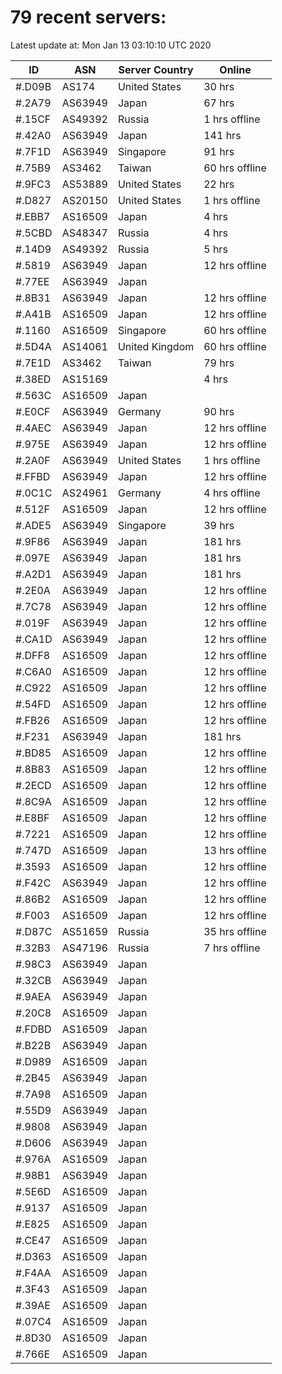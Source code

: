 # 79 recent servers:

Latest update at: Mon Jan 13 03:10:10 UTC 2020

| ID | ASN | Server Country | Online |
| -- | --- | -------------- | ------ |
| #.D09B | AS174 | United States | 30 hrs |
| #.2A79 | AS63949 | Japan | 67 hrs |
| #.15CF | AS49392 | Russia | 1 hrs offline |
| #.42A0 | AS63949 | Japan | 141 hrs |
| #.7F1D | AS63949 | Singapore | 91 hrs |
| #.75B9 | AS3462 | Taiwan | 60 hrs offline |
| #.9FC3 | AS53889 | United States | 22 hrs |
| #.D827 | AS20150 | United States | 1 hrs offline |
| #.EBB7 | AS16509 | Japan | 4 hrs |
| #.5CBD | AS48347 | Russia | 4 hrs |
| #.14D9 | AS49392 | Russia | 5 hrs |
| #.5819 | AS63949 | Japan | 12 hrs offline |
| #.77EE | AS63949 | Japan | |
| #.8B31 | AS63949 | Japan | 12 hrs offline |
| #.A41B | AS16509 | Japan | 12 hrs offline |
| #.1160 | AS16509 | Singapore | 60 hrs offline |
| #.5D4A | AS14061 | United Kingdom | 60 hrs offline |
| #.7E1D | AS3462 | Taiwan | 79 hrs |
| #.38ED | AS15169 |  | 4 hrs |
| #.563C | AS16509 | Japan | |
| #.E0CF | AS63949 | Germany | 90 hrs |
| #.4AEC | AS63949 | Japan | 12 hrs offline |
| #.975E | AS63949 | Japan | 12 hrs offline |
| #.2A0F | AS63949 | United States | 1 hrs offline |
| #.FFBD | AS63949 | Japan | 12 hrs offline |
| #.0C1C | AS24961 | Germany | 4 hrs offline |
| #.512F | AS16509 | Japan | 12 hrs offline |
| #.ADE5 | AS63949 | Singapore | 39 hrs |
| #.9F86 | AS63949 | Japan | 181 hrs |
| #.097E | AS63949 | Japan | 181 hrs |
| #.A2D1 | AS63949 | Japan | 181 hrs |
| #.2E0A | AS63949 | Japan | 12 hrs offline |
| #.7C78 | AS63949 | Japan | 12 hrs offline |
| #.019F | AS63949 | Japan | 12 hrs offline |
| #.CA1D | AS63949 | Japan | 12 hrs offline |
| #.DFF8 | AS16509 | Japan | 12 hrs offline |
| #.C6A0 | AS16509 | Japan | 12 hrs offline |
| #.C922 | AS16509 | Japan | 12 hrs offline |
| #.54FD | AS16509 | Japan | 12 hrs offline |
| #.FB26 | AS16509 | Japan | 12 hrs offline |
| #.F231 | AS63949 | Japan | 181 hrs |
| #.BD85 | AS16509 | Japan | 12 hrs offline |
| #.8B83 | AS16509 | Japan | 12 hrs offline |
| #.2ECD | AS16509 | Japan | 12 hrs offline |
| #.8C9A | AS16509 | Japan | 12 hrs offline |
| #.E8BF | AS16509 | Japan | 12 hrs offline |
| #.7221 | AS16509 | Japan | 12 hrs offline |
| #.747D | AS16509 | Japan | 13 hrs offline |
| #.3593 | AS16509 | Japan | 12 hrs offline |
| #.F42C | AS63949 | Japan | 12 hrs offline |
| #.86B2 | AS16509 | Japan | 12 hrs offline |
| #.F003 | AS16509 | Japan | 12 hrs offline |
| #.D87C | AS51659 | Russia | 35 hrs offline |
| #.32B3 | AS47196 | Russia | 7 hrs offline |
| #.98C3 | AS63949 | Japan | |
| #.32CB | AS63949 | Japan | |
| #.9AEA | AS63949 | Japan | |
| #.20C8 | AS16509 | Japan | |
| #.FDBD | AS16509 | Japan | |
| #.B22B | AS63949 | Japan | |
| #.D989 | AS16509 | Japan | |
| #.2B45 | AS63949 | Japan | |
| #.7A98 | AS16509 | Japan | |
| #.55D9 | AS63949 | Japan | |
| #.9808 | AS63949 | Japan | |
| #.D606 | AS63949 | Japan | |
| #.976A | AS16509 | Japan | |
| #.98B1 | AS63949 | Japan | |
| #.5E6D | AS16509 | Japan | |
| #.9137 | AS16509 | Japan | |
| #.E825 | AS16509 | Japan | |
| #.CE47 | AS16509 | Japan | |
| #.D363 | AS16509 | Japan | |
| #.F4AA | AS16509 | Japan | |
| #.3F43 | AS16509 | Japan | |
| #.39AE | AS16509 | Japan | |
| #.07C4 | AS16509 | Japan | |
| #.8D30 | AS16509 | Japan | |
| #.766E | AS16509 | Japan | |

